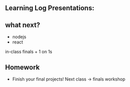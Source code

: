 ## Learning Log Presentations:

## what next?

- nodejs
- react

in-class finals + 1 on 1s

## Homework
  * Finish your final projects! Next class -> finals workshop 